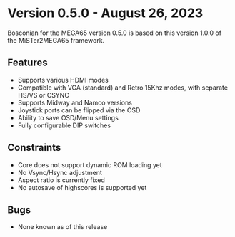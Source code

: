 Version 0.5.0 - August 26, 2023
==============================

Bosconian for the MEGA65 version 0.5.0 is based on this version 1.0.0 of the MiSTer2MEGA65 framework.

## Features
* Supports various HDMI modes
* Compatible with VGA (standard) and Retro 15Khz modes, with separate HS/VS or CSYNC
* Supports Midway and Namco versions
* Joystick ports can be flipped via the OSD
* Ability to save OSD/Menu settings
* Fully configurable DIP switches

## Constraints 
* Core does not support dynamic ROM loading yet
* No Vsync/Hsync adjustment
* Aspect ratio is currently fixed
* No autosave of highscores is supported yet


## Bugs
* None known as of this release










